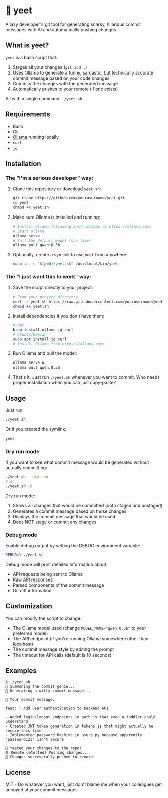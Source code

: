 # 🚀 yeet

A lazy developer's git tool for generating snarky, hilarious commit messages with AI and automatically pushing changes.

## What is yeet?

`yeet` is a bash script that:

1. Stages all your changes (`git add .`)
2. Uses Ollama to generate a funny, sarcastic, but technically accurate commit message based on your code changes
3. Commits the changes with the generated message
4. Automatically pushes to your remote (if one exists)

All with a single command: `./yeet.sh`

## Requirements

- Bash
- Git
- [Ollama](https://ollama.com/) running locally
- `curl`
- `jq`

## Installation

### The "I'm a serious developer" way:

1. Clone this repository or download `yeet.sh`:
   ```bash
   git clone https://github.com/yourusername/yeet.git
   cd yeet
   chmod +x yeet.sh
   ```

2. Make sure Ollama is installed and running:
   ```bash
   # Install Ollama following instructions at https://ollama.com/
   # Start Ollama
   ollama serve
   # Pull the default model (one time)
   ollama pull qwen:0.5b
   ```

3. Optionally, create a symlink to use `yeet` from anywhere:
   ```bash
   sudo ln -s "$(pwd)/yeet.sh" /usr/local/bin/yeet
   ```

### The "I just want this to work" way:

1. Save the script directly to your project:
   ```bash
   # From your project directory
   curl -o yeet.sh https://raw.githubusercontent.com/yourusername/yeet/main/yeet.sh
   chmod +x yeet.sh
   ```

2. Install dependencies if you don't have them:
   ```bash
   # Mac
   brew install ollama jq curl
   # Ubuntu/Debian
   sudo apt install jq curl
   # Install Ollama from https://ollama.com/
   ```

3. Run Ollama and pull the model:
   ```bash
   ollama serve &
   ollama pull qwen:0.5b
   ```

4. That's it. Just run `./yeet.sh` whenever you want to commit. 
   Who needs proper installation when you can just copy-paste?

## Usage

Just run:

```bash
./yeet.sh
```

Or if you created the symlink:

```bash
yeet
```

### Dry run mode

If you want to see what commit message would be generated without actually committing:

```bash
./yeet.sh --dry-run
# or
./yeet.sh -d
```

Dry run mode:
1. Shows all changes that would be committed (both staged and unstaged)
2. Generates a commit message based on those changes
3. Displays the commit message that would be used
4. Does NOT stage or commit any changes

### Debug mode

Enable debug output by setting the DEBUG environment variable:

```bash
DEBUG=1 ./yeet.sh
```

Debug mode will print detailed information about:
- API requests being sent to Ollama
- Raw API responses 
- Parsed components of the commit message
- Git diff information

## Customization

You can modify the script to change:

- The Ollama model used (change `MODEL_NAME="qwen:0.5b"` to your preferred model)
- The API endpoint (if you're running Ollama somewhere other than localhost)
- The commit message style by editing the prompt
- The timeout for API calls (default is 10 seconds)

## Examples

```
$ ./yeet.sh
🧙 Summoning the commit genie...
🔮 Generating a witty commit message...

💬 Your commit message:

feat: 🔧 Add user authentication to backend API

- Added login/logout endpoints in auth.js that even a toddler could understand
- Created JWT token generation in tokens.js that might actually be secure this time
- Implemented password hashing in users.py because apparently "password123" isn't secure

🚀 Yeeted your changes to the repo!
🌐 Remote detected! Pushing changes...
🚀 Changes successfully pushed to remote!
```

## License

MIT - Do whatever you want, just don't blame me when your colleagues get annoyed at your commit messages.